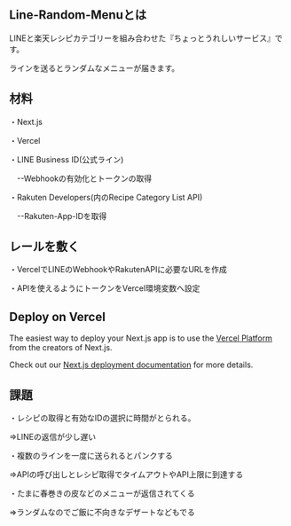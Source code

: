 ## Line-Random-Menuとは
LINEと楽天レシピカテゴリーを組み合わせた『ちょっとうれしいサービス』です。

ラインを送るとランダムなメニューが届きます。

## 材料
・Next.js

・Vercel

・LINE Business ID(公式ライン)

　--Webhookの有効化とトークンの取得

・Rakuten Developers(内のRecipe Category List API)

　--Rakuten-App-IDを取得

## レールを敷く
・VercelでLINEのWebhookやRakutenAPIに必要なURLを作成

・APIを使えるようにトークンをVercel環境変数へ設定

## Deploy on Vercel

The easiest way to deploy your Next.js app is to use the [Vercel Platform](https://vercel.com/new?utm_medium=default-template&filter=next.js&utm_source=create-next-app&utm_campaign=create-next-app-readme) from the creators of Next.js.

Check out our [Next.js deployment documentation](https://nextjs.org/docs/app/building-your-application/deploying) for more details.

## 課題
・レシピの取得と有効なIDの選択に時間がとられる。

=>LINEの返信が少し遅い

・複数のラインを一度に送られるとパンクする

=>APIの呼び出しとレシピ取得でタイムアウトやAPI上限に到達する

・たまに春巻きの皮などのメニューが返信されてくる

=>ランダムなのでご飯に不向きなデザートなどもでる
